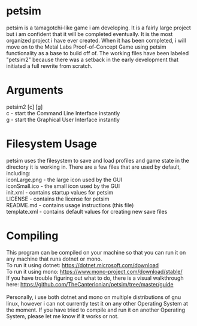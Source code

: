 # petsim
petsim is a tamagotchi-like game i am developing. It is a fairly large project but i am confident that it will be completed eventually. It is the most organized project i have ever created. When it has been completed, i will move on to the Metal Labs Proof-of-Concept Game using petsim functionality as a base to build off of. The working files have been labeled "petsim2" because there was a setback in the early development that initiated a full rewrite from scratch.
# Arguments
petsim2 [c] [g]
<br>
c - start the Command Line Interface instantly
<br>
g - start the Graphical User Interface instantly
<br>
# Filesystem Usage
petsim uses the filesystem to save and load profiles and game state in the directory it is working in. There are a few files that are used by default, including:
<br>
iconLarge.png - the large icon used by the GUI
<br>
iconSmall.ico - the small icon used by the GUI
<br>
init.xml - contains startup values for petsim
<br>
LICENSE - contains the license for petsim
<br>
README.md - contains usage instructions (this file)
<br>
template.xml - contains default values for creating new save files
<br>
# Compiling
This program can be compiled on your machine so that you can run it on any machine that runs dotnet or mono.
<br>
To run it using dotnet: https://dotnet.microsoft.com/download
<br>
To run it using mono: https://www.mono-project.com/download/stable/
<br>
If you have trouble figuring out what to do, there is a visual walkthrough here: https://github.com/TheCanterlonian/petsim/tree/master/guide
<br>
<br>
Personally, i use both dotnet and mono on multiple distributions of gnu linux, however i can not currently test it on any other Operating System at the moment. If you have tried to compile and run it on another Operating System, please let me know if it works or not.
<br>
<br>
